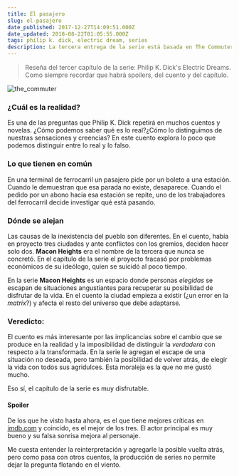 ```yaml
---
title: El pasajero
slug: el-pasajero
date_published: 2017-12-27T14:09:51.000Z
date_updated: 2018-08-22T01:05:55.000Z
tags: philip k. dick, electric dream, series
description: La tercera entrega de la serie está basada en The Commuter, un cuento de 1953
---
```


> Reseña del tercer capítulo de la serie: Philip K. Dick's Electric Dreams. Como siempre recordar que habrá spoilers, del cuento y del capítulo.

![the_commuter](/content/images/2017/12/the_commuter.jpg)

### ¿Cuál es la realidad?

Es una de las preguntas que Philip K. Dick repetirá en muchos cuentos y novelas. ¿Cómo podemos saber qué es lo real?¿Cómo lo distinguimos de nuestras sensaciones y creencias? En este cuento explora lo poco que podemos distinguir entre lo real y lo falso.

### Lo que tienen en común

En una terminal de ferrocarril un pasajero pide por un boleto a una estación. Cuando le demuestran que esa parada no existe, desaparece. Cuando el pedido por un abono hacia esa estación se repite, uno de los trabajadores del ferrocarril decide investigar qué está pasando.

### Dónde se alejan

Las causas de la inexistencia del pueblo son diferentes. En el cuento, había en proyecto tres ciudades y ante conflictos con los gremios, deciden hacer solo dos. **Macon Heights** era el nombre de la tercera que nunca se concretó. En el capítulo de la serie el proyecto fracasó por problemas económicos de su ideólogo, quien se suicidó al poco tiempo.

En la serie **Macon Heights** es un espacio donde personas *elegidas* se escapan de situaciones angustiantes para recuperar su posibilidad de disfrutar de la vida. En el cuento la ciudad empieza a existir (¿un error en la *matrix*?) y afecta el resto del universo que debe adaptarse.

### Veredicto: 

El cuento es más interesante por las implicancias sobre el cambio que se produce en la realidad y la imposibilidad de distinguir la *verdadera* con respecto a la transformada. En la serie le agregan el escape de una situación no deseada, pero también la posibilidad de volver atrás, de elegir la vida con todos sus agridulces. Esta moraleja es la que no me gustó mucho.

Eso sí, el capítulo de la serie es muy disfrutable.

#### Spoiler

De los que he visto hasta ahora, es el que tiene mejores críticas en [imdb.com](http://www.imdb.com/title/tt6598024/?ref_=ttep_ep3) y coincido, es el mejor de los tres. El actor principal es muy bueno y su falsa sonrisa mejora al personaje.

Me cuesta entender la reinterpretación y agregarle la posible vuelta atrás, pero como pasa con otros cuentos, la producción de series no permite dejar la pregunta flotando en el viento.
